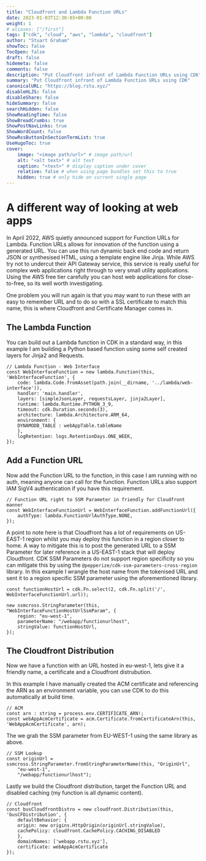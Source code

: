 ```yaml
---
title: "Cloudfront and Lambda Function URLs"
date: 2023-01-03T12:30:03+00:00
weight: 1
# aliases: ["/first"]
tags: ["cdk", "cloud", "aws", "lambda", "cloudfront"]
author: "Stuart Graham"
showToc: false
TocOpen: false
draft: false
hidemeta: false
comments: false
description: "Put Cloudfront infront of Lambda Function URLs using CDK"
summary: "Put Cloudfront infront of Lambda Function URLs using CDK"
canonicalURL: "https://blog.rstu.xyz/"
disableHLJS: false
disableShare: false
hideSummary: false
searchHidden: false
ShowReadingTime: false
ShowBreadCrumbs: true
ShowPostNavLinks: true
ShowWordCount: false
ShowRssButtonInSectionTermList: true
UseHugoToc: true
cover:
    image: "<image path/url>" # image path/url
    alt: "<alt text>" # alt text
    caption: "<text>" # display caption under cover
    relative: false # when using page bundles set this to true
    hidden: true # only hide on current single page
---
```


# A different way of looking at web apps
In April 2022, AWS quietly announced support for Function URLs for Lambda. Function URLs allows for innovation of the function using a generated URL. You can use this run dynamic back end code and return JSON or synthesised HTML, using a template engine like Jinja. While AWS try not to undercut their API Gateway service, this service is really useful for complex web applications right through to very small utility applications. Using the AWS free tier carefully you can host web applications for close-to-free, so its well worth investigating.

One problem you will run again is that you may want to run these with an easy to remember URL and to do so with a SSL certificate to match this name, this is where Cloudfront and Certificate Manager comes in.

## The Lambda Function 
You can build out a Lambda function in CDK in a standard way, in this example I am building a Python based function using some self created layers for Jinja2 and Requests.

```
// Lambda Function - Web Interface
const WebInterfaceFunction = new lambda.Function(this, 'WebInterfaceFunction', {
    code: lambda.Code.fromAsset(path.join(__dirname, '../lambda/web-interface')),
    handler: 'main.handler',
    layers: [simpleJsonLayer, requestsLayer, jinja2Layer],
    runtime: lambda.Runtime.PYTHON_3_9,
    timeout: cdk.Duration.seconds(3),
    architecture: lambda.Architecture.ARM_64,
    environment: {
    DYNAMODB_TABLE : webAppTable.tableName
    },
    logRetention: logs.RetentionDays.ONE_WEEK,
});
```

## Add a Function URL
Now add the Function URL to the function, in this case I am running with no auth, meaning anyone can call for the function. Function URLs also support IAM SigV4 authentication if you have this requirement.

```
// Function URL right to SSM Parameter in friendly for Cloudfront manner
const WebInterfaceFunctionUrl = WebInterfaceFunction.addFunctionUrl({
    authType: lambda.FunctionUrlAuthType.NONE,
});
```

A point to note here is that Cloudfront has a lot of requirements on US-EAST-1 region whilst you may deploy this function in a region closer to home. A way to mitigate this is to post the generated URL to a SSM Parameter for later reference in a US-EAST-1 stack that will deploy Cloudfront. CDK SSM Parameters do not support region specificity so you can mitigate this by using the `@pepperize/cdk-ssm-parameters-cross-region` library. In this example I wrangle the host name from the tokenised URL and sent it to a region specific SSM parameter using the aforementioned library.

```
const functionHostUrl = cdk.Fn.select(2, cdk.Fn.split('/', WebInterfaceFunctionUrl.url));

new ssmcross.StringParameter(this, "WebInterfaceFunctionHostUrlSsmParam", {
    region: "eu-west-1",
    parameterName: "/webapp/functionurlhost",
    stringValue: functionHostUrl,
});
```

## The Cloudfront Distribution
Now we have a function with an URL hosted in eu-west-1, lets give it a friendly name, a certificate and a Cloudfront distrubution.

In this example I have manually created the ACM certificate and referencing the ARN as an environment variable, you can use CDK to do this automatically at build time. 
```
// ACM
const arn : string = process.env.CERTIFICATE_ARN!;
const webAppAcmCertificate = acm.Certificate.fromCertificateArn(this, 'WebAppAcmCertificate', arn);

```

The we grab the SSM parameter from EU-WEST-1 using the same library as above.
```
// SSM Lookup
const originUrl = ssmcross.StringParameter.fromStringParameterName(this, "OriginUrl", 
    "eu-west-1", 
    "/webapp/functionurlhost");
```
Lastly we build the Cloudfront distribution, target the Function URL and disabled caching (my function is all dynamic content).

```
// Cloudfront
const busCloudfrontDistro = new cloudfront.Distribution(this, 'busCFDistribution', {
    defaultBehavior: { 
    origin: new origins.HttpOrigin(originUrl.stringValue),
    cachePolicy: cloudfront.CachePolicy.CACHING_DISABLED
    },
    domainNames: ['webapp.rstu.xyz'],
    certificate: webAppAcmCertificate
});
```  

